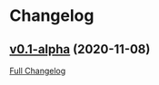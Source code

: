# Changelog

## [v0.1-alpha](https://github.com/RTBlanco/hero_index/tree/v0.1-alpha) (2020-11-08)

[Full Changelog](https://github.com/RTBlanco/hero_index/compare/v0.1-beta...v0.1-alpha)
